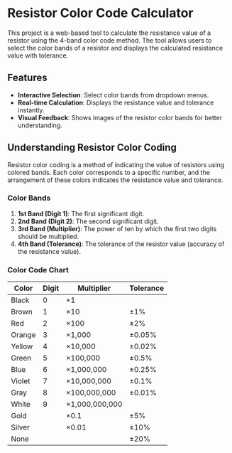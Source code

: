 # Resistor Color Code Calculator

This project is a web-based tool to calculate the resistance value of a resistor using the 4-band color code method. The tool allows users to select the color bands of a resistor and displays the calculated resistance value with tolerance.

## Features

- **Interactive Selection**: Select color bands from dropdown menus.
- **Real-time Calculation**: Displays the resistance value and tolerance instantly.
- **Visual Feedback**: Shows images of the resistor color bands for better understanding.
## Understanding Resistor Color Coding

Resistor color coding is a method of indicating the value of resistors using colored bands. Each color corresponds to a specific number, and the arrangement of these colors indicates the resistance value and tolerance.

### Color Bands

1. **1st Band (Digit 1)**: The first significant digit.
2. **2nd Band (Digit 2)**: The second significant digit.
3. **3rd Band (Multiplier)**: The power of ten by which the first two digits should be multiplied.
4. **4th Band (Tolerance)**: The tolerance of the resistor value (accuracy of the resistance value).

### Color Code Chart

| Color   | Digit | Multiplier      | Tolerance   |
|---------|-------|-----------------|-------------|
| Black   | 0     | ×1              |             |
| Brown   | 1     | ×10             | ±1%         |
| Red     | 2     | ×100            | ±2%         |
| Orange  | 3     | ×1,000          | ±0.05%      |
| Yellow  | 4     | ×10,000         | ±0.02%      |
| Green   | 5     | ×100,000        | ±0.5%       |
| Blue    | 6     | ×1,000,000      | ±0.25%      |
| Violet  | 7     | ×10,000,000     | ±0.1%       |
| Gray    | 8     | ×100,000,000    | ±0.01%      |
| White   | 9     | ×1,000,000,000  |             |
| Gold    |       | ×0.1            | ±5%         |
| Silver  |       | ×0.01           | ±10%        |
| None    |       |                 | ±20%        |
